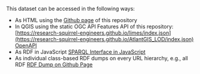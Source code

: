 This dataset can be accessed in the following ways:              
* As HTML using the [Github page](https://research-squirrel-engineers.github.io/AtlantGIS_LOD/) of this repository
* In QGIS using the static OGC API Features API of this repository: [https://research-squirrel-engineers.github.io/limes/index.json](https://research-squirrel-engineers.github.io/AtlantGIS_LOD/index.json) [OpenAPI](https://research-squirrel-engineers.github.io/AtlantGIS_LOD/api/api.html)
* As RDF in JavaScript [SPARQL Interface in JavaScript](https://research-squirrel-engineers.github.io/AtlantGIS_LOD/sparql.html)
* As individual class-based RDF dumps on every URL hierarchy, e.g., all RDF [RDF Dump on Github Page](https://research-squirrel-engineers.github.io/AtlantGIS_LOD/index.ttl)
 
